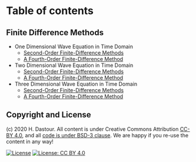# Table of contents

## Finite Difference Methods

* One Dimensional Wave Equation in Time Domain
	* [Second-Order Finite-Difference Methods](Second-Order_FDTD_for_the_1D_Wave_Equation.ipynb)
	* [A Fourth-Order Finite-Difference Method](A_Fourth-Order_FDTD_for_the_1D_Wave_Equation.ipynb)
* Two Dimensional Wave Equation in Time Domain
	* [Second-Order Finite-Difference Methods](Second-Order_FDTD_for_the_2D_Wave_Equation.ipynb)
	* [A Fourth-Order Finite-Difference Method](A_Fourth-Order_FDTD_for_the_2D_Wave_Equation.ipynb)
* Three Dimensional Wave Equation in Time Domain
	* [Second-Order Finite-Difference Methods](Second-Order_FDTD_for_the_3D_Wave_Equation.ipynb)
	* [A Fourth-Order Finite-Difference Method](A_Fourth-Order_FDTD_for_the_3D_Wave_Equation.ipynb)


## Copyright and License

(c) 2020 H. Dastour. All content is under Creative Commons Attribution [CC-BY 4.0](https://creativecommons.org/licenses/by/4.0/legalcode.txt), and all [code is under BSD-3 clause](https://github.com/engineersCode/EngComp/blob/master/LICENSE). We are happy if you re-use the content in any way!

[![License](https://img.shields.io/badge/License-BSD%203--Clause-blue.svg)](https://opensource.org/licenses/BSD-3-Clause) [![License: CC BY 4.0](https://img.shields.io/badge/License-CC%20BY%204.0-lightgrey.svg)](https://creativecommons.org/licenses/by/4.0/)
